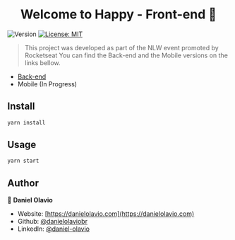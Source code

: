 <h1 align="center">Welcome to Happy - Front-end 👋</h1>
<p>
  <img alt="Version" src="https://img.shields.io/badge/version-1.0.0-blue.svg?cacheSeconds=2592000" />
  <a href="#" target="_blank">
    <img alt="License: MIT" src="https://img.shields.io/badge/License-MIT-yellow.svg" />
  </a>
</p>

> This project was developed as part of the NLW event promoted by Rocketseat
> You can find the Back-end and the Mobile versions on the links bellow.
* [Back-end](https://github.com/danielolaviobr/Happy-Back-end)
* Mobile (In Progress)

## Install

```sh
yarn install
```

## Usage

```sh
yarn start
```

## Author

👤 **Daniel Olavio**

* Website: [https://danielolavio.com](https://danielolavio.com)
* Github: [@danielolaviobr](https://github.com/danielolaviobr)
* LinkedIn: [@daniel-olavio](https://linkedin.com/in/daniel-olavio)
